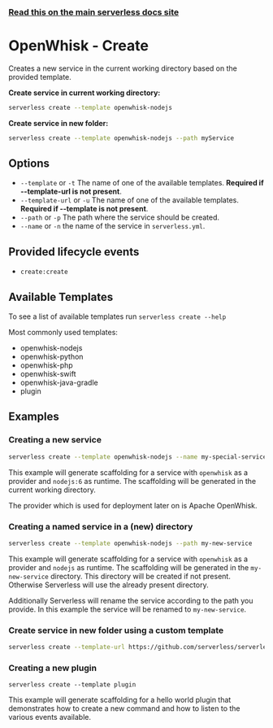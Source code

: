 <!--
title: Serverless Framework Commands - Apache OpenWhisk - Create
menuText: create
menuOrder: 2
description: Creates a new Service in your current working directory
layout: Doc
-->

<!-- DOCS-SITE-LINK:START automatically generated  -->
### [Read this on the main serverless docs site](https://www.serverless.com/framework/docs/providers/openwhisk/cli-reference/create)
<!-- DOCS-SITE-LINK:END -->

# OpenWhisk - Create

Creates a new service in the current working directory based on the provided template.

**Create service in current working directory:**

```bash
serverless create --template openwhisk-nodejs
```

**Create service in new folder:**

```bash
serverless create --template openwhisk-nodejs --path myService
```

## Options
- `--template` or `-t` The name of one of the available templates. **Required if --template-url is not present**.
- `--template-url` or `-u` The name of one of the available templates. **Required if --template is not present**.
- `--path` or `-p` The path where the service should be created.
- `--name` or `-n` the name of the service in `serverless.yml`.

## Provided lifecycle events
- `create:create`

## Available Templates

To see a list of available templates run `serverless create --help`

Most commonly used templates:

- openwhisk-nodejs
- openwhisk-python
- openwhisk-php
- openwhisk-swift
- openwhisk-java-gradle
- plugin

## Examples

### Creating a new service

```bash
serverless create --template openwhisk-nodejs --name my-special-service
```

This example will generate scaffolding for a service with `openwhisk` as a provider and `nodejs:6` as runtime. The scaffolding will be generated in the current working directory.

The provider which is used for deployment later on is Apache OpenWhisk.

### Creating a named service in a (new) directory

```bash
serverless create --template openwhisk-nodejs --path my-new-service
```

This example will generate scaffolding for a service with `openwhisk` as a provider and `nodejs` as runtime. The scaffolding will be generated in the `my-new-service` directory. This directory will be created if not present. Otherwise Serverless will use the already present directory.

Additionally Serverless will rename the service according to the path you provide. In this example the service will be renamed to `my-new-service`.

### Create service in new folder using a custom template

```bash
serverless create --template-url https://github.com/serverless/serverless/tree/master/lib/plugins/create/templates/openwhisk-nodejs --path myService
```

### Creating a new plugin

```
serverless create --template plugin
```

This example will generate scaffolding for a hello world plugin that demonstrates how to create a new command and how to listen to the various events available.
